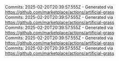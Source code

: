 Commits: 2025-02-20T20:39:57.555Z - Generated via https://github.com/marketplace/actions/artificial-grass
<br>
Commits: 2025-02-20T20:39:57.555Z - Generated via https://github.com/marketplace/actions/artificial-grass
<br>
Commits: 2025-02-20T20:39:57.555Z - Generated via https://github.com/marketplace/actions/artificial-grass
<br>
Commits: 2025-02-20T20:39:57.555Z - Generated via https://github.com/marketplace/actions/artificial-grass
<br>
Commits: 2025-02-20T20:39:57.555Z - Generated via https://github.com/marketplace/actions/artificial-grass
<br>
